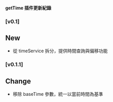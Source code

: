 #### getTime 插件更新紀錄

### [v0.1]
## New
- 從 timeService 拆分，提供時間查詢與偏移功能

### [v0.1.1]
## Change
- 移除 baseTime 參數，統一以當前時間為基準

